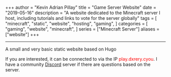 +++
author = "Kevin Adrian Pillay"
title = "Game Server Website"
date = "2019-05-16"
description = "A website dedicated to the Minecraft server I host, including tutorials and links to vote for the server globally"
tags = [
    "minecraft",
    "static",
    "website",
    "hosting",
    "gaming",
]
categories = [
    "gaming",
    "website",
    "minecraft",
]
series = ["Minecraft Server"]
aliases = ["website"]
+++

---
A small and very basic static website based on Hugo

If you are interested, it can be connected to via the IP <font color="red">play.dxrery.cyou</font>.
I have a community [Discord](https://discord.gg/Ubx7Tvu/) server if there are questions based on the server.